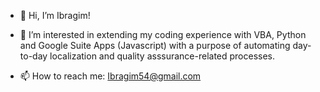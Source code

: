 - 👋 Hi, I’m Ibragim!

- 👀 I’m interested in extending my coding experience with VBA, Python and Google Suite Apps (Javascript) with a purpose of automating day-to-day localization and quality asssurance-related processes. 

- 📫 How to reach me:
Ibragim54@gmail.com
